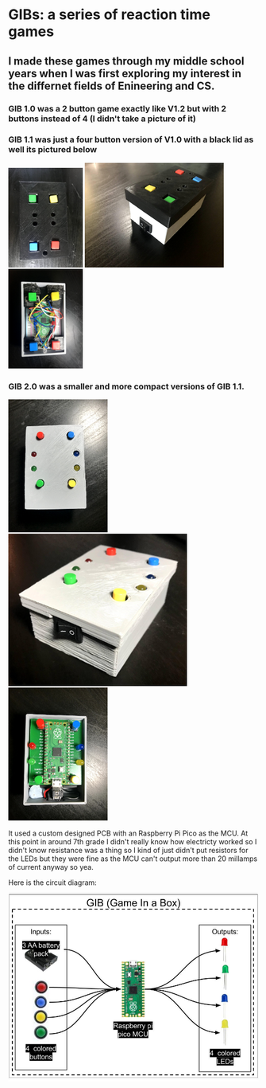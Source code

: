 # GIBs: a series of reaction time games

## I made these games through my middle school years when I was first exploring my interest in the differnet fields of Enineering and CS. 

### GIB 1.0 was a 2 button game exactly like V1.2 but with 2 buttons instead of 4 (I didn't take a picture of it)

### GIB 1.1 was just a four button version of V1.0 with a black lid as well its pictured below

<img src="/assets/GIB_1.1_TOP.jpg" alt="GIB 1.1 top view" width="150"/>
<img src="/assets/GIB_1.1_ISO.jpg" alt="GIB 1.1 angled view" width="280"/>
<img src="/assets/GIB_1.1_uncovered.jpg" alt="GIB 1.1 inside view" width="150"/>

### GIB 2.0 was a smaller and more compact versions of GIB 1.1. 

<img src="/assets/GIB_2.0_TOP.jpg" alt="GIB 2.0 top view" width="200"/>
<img src="/assets/GIB_2.0_ISO.jpg" alt="GIB 2.0 angled view" width="360"/>
<img src="/assets/GIB_2.0_uncovered.jpg" alt="GIB 2.0 inside view" width="200"/>



It used a custom designed PCB with an Raspberry Pi Pico as the MCU. At this point in around 7th grade I didn't really know how electricty worked so I didn't know resistance was a thing so I kind of just didn't put resistors for the LEDs but they were fine as the MCU can't output more than 20 millamps of current anyway so yea. 

Here is the circuit diagram:

<img src="/assets/GIB_Block_Diagram.jpg" alt="GIB Block Diagram" width="1000"/>
